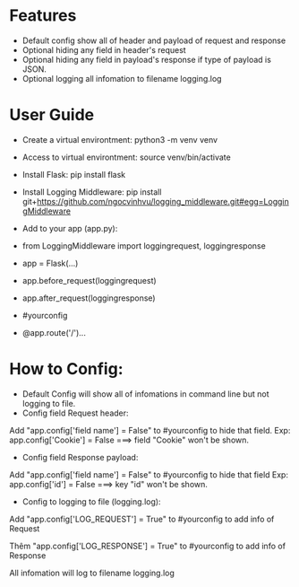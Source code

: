 # Features

- Default config show all of header and payload of request and response
- Optional hiding any field in header's request
- Optional hiding any field in payload's response if type of payload is JSON.
- Optional logging all infomation to filename logging.log

# User Guide

- Create a virtual environtment: python3 -m venv venv
- Access to virtual environtment: source venv/bin/activate
- Install Flask: pip install flask
- Install Logging Middleware: pip install git+https://github.com/ngocvinhvu/logging_middleware.git#egg=LoggingMiddleware
- Add to your app (app.py):

- from LoggingMiddleware import loggingrequest, loggingresponse
- app = Flask(...)
- app.before_request(loggingrequest)
- app.after_request(loggingresponse)
- #yourconfig
- @app.route('/')...

# How to Config:
- Default Config will show all of infomations in command line but not logging to file. 
- Config field Request header:

Add "app.config['field name'] = False" to #yourconfig to hide that field.
Exp: app.config['Cookie'] = False ===> field "Cookie" won't be shown.

- Config field Response payload:

Add "app.config['field name'] = False" to #yourconfig to hide that field
Exp: app.config['id'] = False ===> key "id" won't be shown.

- Config to logging to file (logging.log):

Add "app.config['LOG_REQUEST'] = True" to #yourconfig to add info of Request

Thêm "app.config['LOG_RESPONSE'] = True" to #yourconfig to add info of Response

All infomation will log to filename logging.log
